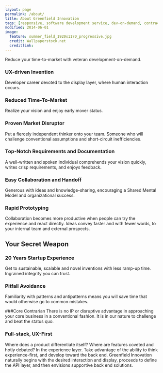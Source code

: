 ```yaml
---
layout: page
permalink: /about/
title: About Greenfield Innovation
tags: [responsive, software development service, dev-on-demand, contract, hourly, retainer, senior user experience engineer]
modified: 2014-06-01
image:
  feature: summer_field_1920x1170_progressive.jpg
  credit: Wallpaperstock.net
  creditlink: 
---
```


Reduce your time-to-market with veteran development-on-demand.

### UX-driven Invention
Developer career devoted to the display layer, where human interaction occurs.

###	Reduced Time-To-Market
Realize your vision and enjoy early mover status. 

###	Proven Market Disruptor
Put a fiercely independent thinker onto your team. Someone who will challenge conventional assumptions and short-circuit inefficiencies.

### Top-Notch Requirements and Documentation
A well-written and spoken individual comprehends your vision quickly, writes crisp requirements, and enjoys feedback.

###	Easy Collaboration and Handoff
Generous with ideas and knowledge-sharing, encouraging a Shared Mental Model and organizational success.

###	Rapid Prototyping
Collaboration becomes more productive when people can try the experience and react directly. Ideas convey faster and with fewer words, to your internal team and external prospects.

##	Your Secret Weapon

###	20 Years Startup Experience
Get to sustainable, scalable and novel inventions with less ramp-up time. Ingrained integrity you can trust.

###	Pitfall Avoidance
Familiarity with patterns and antipatterns means you will save time that would otherwise go to common mistakes.

###Core Contrarian
There is no IP or disruptive advantage in approaching your core business in a conventional fashion. It is in our nature to challenge and beat the status quo.

###	Full-stack, UX-First
Where does a product differentiate itself? Where are features coveted and hotly debated? In the experience layer. Take advantage of the ability to think experience-first, and develop toward the back end. Greenfield Innovation naturally begins with the desired interaction and display, proceeds to define the API layer, and then envisions supportive back end solutions.
